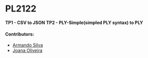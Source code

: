 # PL2122
**TP1 - CSV to JSON**
**TP2 - PLY-Simple(simpled PLY syntax) to PLY**

#### Contributors:
 - [Armando Silva](https://github.com/ArmandoBSilva99)
 - [Joana Oliveira](https://github.com/joanaaVO)
